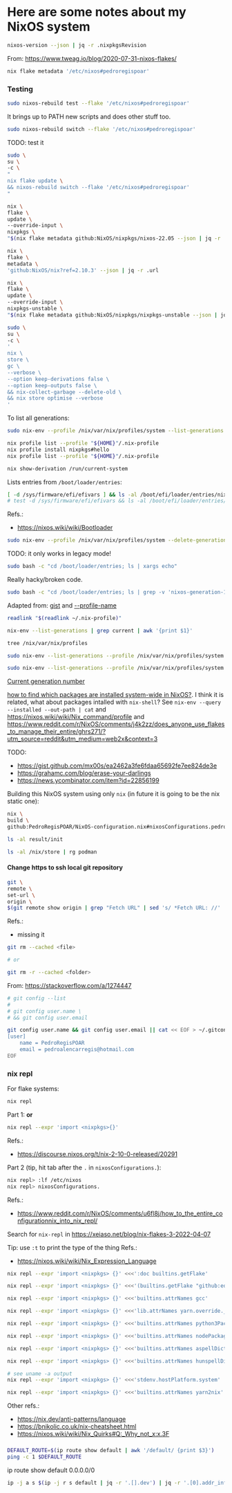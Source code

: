 # Here are some notes about my NixOS system


```bash
nixos-version --json | jq -r .nixpkgsRevision
```
From: https://www.tweag.io/blog/2020-07-31-nixos-flakes/


```bash
nix flake metadata '/etc/nixos#pedroregispoar'
```

### Testing



```bash
sudo nixos-rebuild test --flake '/etc/nixos#pedroregispoar'
```

It brings up to PATH new scripts and does other stuff too.


```bash
sudo nixos-rebuild switch --flake '/etc/nixos#pedroregispoar'
```

TODO: test it
```bash
sudo \
su \
-c \
"
nix flake update \
&& nixos-rebuild switch --flake '/etc/nixos#pedroregispoar'
"
```


```bash
nix \
flake \
update \
--override-input \
nixpkgs \
"$(nix flake metadata github:NixOS/nixpkgs/nixos-22.05 --json | jq -r .url)"
```


```bash
nix \
flake \
metadata \
'github:NixOS/nix?ref=2.10.3' --json | jq -r .url
```


```bash
nix \
flake \
update \
--override-input \
nixpkgs-unstable \
"$(nix flake metadata github:NixOS/nixpkgs/nixpkgs-unstable --json | jq -r .url)"
```


```bash
sudo \
su \
-c \
'
nix \
store \
gc \
--verbose \
--option keep-derivations false \
--option keep-outputs false \
&& nix-collect-garbage --delete-old \
&& nix store optimise --verbose
'
```

To list all generations:
```bash
sudo nix-env --profile /nix/var/nix/profiles/system --list-generations
```



```bash
nix profile list --profile "${HOME}"/.nix-profile
nix profile install nixpkgs#hello
nix profile list --profile "${HOME}"/.nix-profile
```

```bash
nix show-derivation /run/current-system
```


Lists entries from `/boot/loader/entries`:
```bash
[ -d /sys/firmware/efi/efivars ] && ls -al /boot/efi/loader/entries/nixos-generation-* || ls -al /boot/loader/entries
# test -d /sys/firmware/efi/efivars && ls -al /boot/efi/loader/entries/nixos-generation-* || ls -al /boot/loader/entries
```
Refs.:
- https://nixos.wiki/wiki/Bootloader


```bash
sudo nix-env --profile /nix/var/nix/profiles/system --delete-generations old
```

TODO: it only works in legacy mode!
```bash
sudo bash -c "cd /boot/loader/entries; ls | xargs echo"
```


Really hacky/broken code.
```bash
sudo bash -c "cd /boot/loader/entries; ls | grep -v 'nixos-generation-13.conf' | xargs rm"
```
Adapted from: [gist](https://gist.github.com/xeppaka/f6126eebe030a000aa14ed63cc6e8496) and 
[--profile-name](https://stackoverflow.com/a/35664788)



```bash
readlink "$(readlink ~/.nix-profile)"

nix-env --list-generations | grep current | awk '{print $1}'

tree /nix/var/nix/profiles

sudo nix-env --list-generations --profile /nix/var/nix/profiles/system

sudo nix-env --list-generations --profile /nix/var/nix/profiles/system | grep current | awk '{print $1}'
```
[Current generation number](https://discourse.nixos.org/t/current-generation-number/3029/7)




[how to find which packages are installed system-wide in NixOS?](https://unix.stackexchange.com/questions/422147/how-to-find-which-packages-are-installed-system-wide-in-nixos). I think it is related, what about packages intalled with `nix-shell`? See `nix-env --query --installed --out-path | cat` and https://nixos.wiki/wiki/Nix_command/profile and https://www.reddit.com/r/NixOS/comments/j4k2zz/does_anyone_use_flakes_to_manage_their_entire/ghrs271/?utm_source=reddit&utm_medium=web2x&context=3


TODO:
- https://gist.github.com/mx00s/ea2462a3fe6fdaa65692fe7ee824de3e
- https://grahamc.com/blog/erase-your-darlings
- https://news.ycombinator.com/item?id=22856199


Building this NixOS system using only `nix` (in future it is going to be the nix static one):
```bash
nix \
build \
github:PedroRegisPOAR/NixOS-configuration.nix#nixosConfigurations.pedroregispoar.config.system.build.toplevel

ls -al result/init
```



```bash
ls -al /nix/store | rg podman
```


#### Change https to ssh local git repository

```bash
git \
remote \
set-url \
origin \
$(git remote show origin | grep "Fetch URL" | sed 's/ *Fetch URL: //' | sed 's/https:\/\/github.com\//git@github.com:/')
```
Refs.:
- missing it


```bash
git rm --cached <file>

# or

git rm -r --cached <folder>
```
From: https://stackoverflow.com/a/1274447



```bash
# git config --list
# 
# git config user.name \
# && git config user.email

git config user.name && git config user.email || cat << EOF > ~/.gitconfig
[user]
    name = PedroRegisPOAR
    email = pedroalencarregis@hotmail.com
EOF
```


### nix repl

For flake systems:


```bash
nix repl
```

Part 1:
**or**

```bash
nix repl --expr 'import <nixpkgs>{}'
```
Refs.:
- https://discourse.nixos.org/t/nix-2-10-0-released/20291


Part 2 (tip, hit tab after the `.` in `nixosConfigurations.`):
```bash
nix repl> :lf /etc/nixos
nix repl> nixosConfigurations.
```
Refs.:
- https://www.reddit.com/r/NixOS/comments/u6fl8j/how_to_the_entire_configurationnix_into_nix_repl/


Search for `nix-repl` in https://xeiaso.net/blog/nix-flakes-3-2022-04-07

Tip: use `:t` to print the type of the thing
Refs.:
- https://nixos.wiki/wiki/Nix_Expression_Language



```bash
nix repl --expr 'import <nixpkgs> {}' <<<':doc builtins.getFlake'
```

```bash
nix repl --expr 'import <nixpkgs> {}' <<<'(builtins.getFlake "github:edolstra/dwarffs").rev'
```

```bash
nix repl --expr 'import <nixpkgs> {}' <<<'builtins.attrNames gcc'
```

```bash
nix repl --expr 'import <nixpkgs> {}' <<<'lib.attrNames yarn.override.__functionArgs'
```

```bash
nix repl --expr 'import <nixpkgs> {}' <<<'builtins.attrNames python3Packages' | tr ' ' '\n' | wc -l
```


```bash
nix repl --expr 'import <nixpkgs> {}' <<<'builtins.attrNames nodePackages_latest' | tr ' ' '\n' | wc -l
```



```bash
nix repl --expr 'import <nixpkgs> {}' <<<'builtins.attrNames aspellDicts' | tr ' ' '\n' | wc -l
```


```bash
nix repl --expr 'import <nixpkgs> {}' <<<'builtins.attrNames hunspellDicts' | tr ' ' '\n' | wc -l
```


```bash
# see uname -a output
nix repl --expr 'import <nixpkgs> {}' <<<'stdenv.hostPlatform.system'
```

```bash
nix repl --expr 'import <nixpkgs> {}' <<<'builtins.attrNames yarn2nix'
```
Other refs.:
- https://nix.dev/anti-patterns/language
- https://bnikolic.co.uk/nix-cheatsheet.html
- https://nixos.wiki/wiki/Nix_Quirks#Q:_Why_not_x:x.3F


###


```bash
DEFAULT_ROUTE=$(ip route show default | awk '/default/ {print $3}')
ping -c 1 $DEFAULT_ROUTE
```


ip route show default 0.0.0.0/0


```bash
ip -j a s $(ip -j r s default | jq -r '.[].dev') | jq -r '.[0].addr_info[0].local'
```

